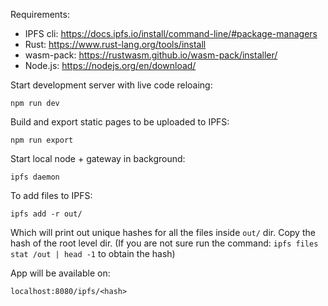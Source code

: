 Requirements:
- IPFS cli: https://docs.ipfs.io/install/command-line/#package-managers
- Rust: https://www.rust-lang.org/tools/install
- wasm-pack: https://rustwasm.github.io/wasm-pack/installer/
- Node.js: https://nodejs.org/en/download/

Start development server with live code reloaing:
```
npm run dev
```

Build and export static pages to be uploaded to IPFS:
```
npm run export
```

Start local node + gateway in background:
```
ipfs daemon
```

To add files to IPFS:
```
ipfs add -r out/
```
Which will print out unique hashes for all the files inside `out/` dir. Copy the hash of the root level dir. (If you are not sure run the command: `ipfs files stat /out | head -1` to obtain the hash)

App will be available on:
```
localhost:8080/ipfs/<hash>
```

